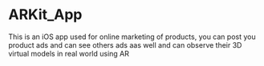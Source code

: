 # ARKit_App


This is an iOS app used for online marketing of products, you can post you product ads and can see others ads aas well and can observe their 3D virtual models in real world using AR
